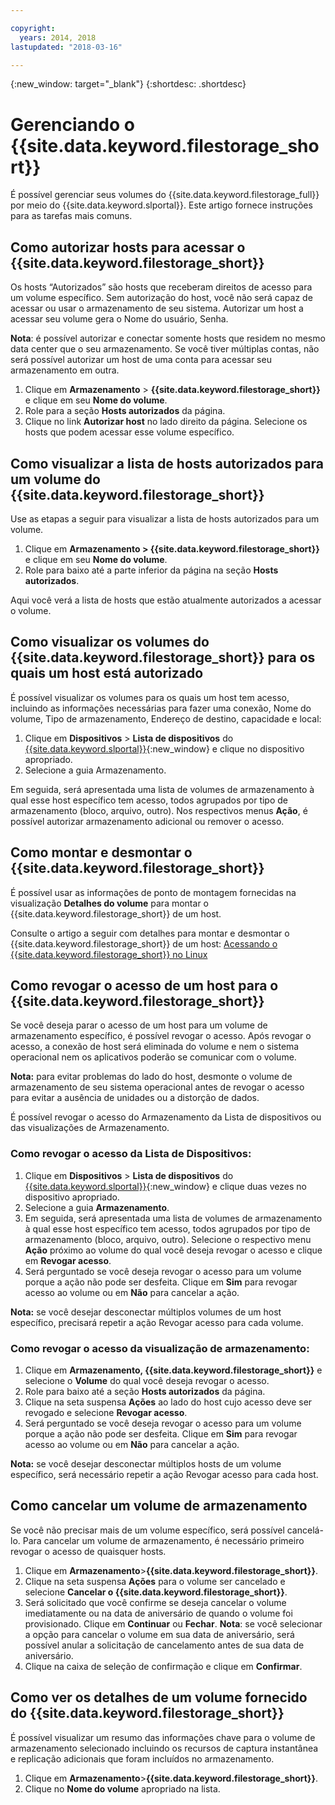 ```yaml
---

copyright:
  years: 2014, 2018
lastupdated: "2018-03-16"

---
```

{:new_window: target="_blank"}
{:shortdesc: .shortdesc}

# Gerenciando o {{site.data.keyword.filestorage_short}}

É possível gerenciar seus volumes do {{site.data.keyword.filestorage_full}} por meio do
{{site.data.keyword.slportal}}. Este artigo fornece instruções para as tarefas mais comuns.

## Como autorizar hosts para acessar o {{site.data.keyword.filestorage_short}}

Os hosts “Autorizados” são hosts que receberam direitos de acesso para um volume específico. Sem autorização do host, você não será capaz de acessar ou usar o armazenamento de seu sistema. Autorizar um host a acessar seu volume gera o Nome do usuário, Senha. 

**Nota**: é possível autorizar e conectar somente hosts que residem no mesmo data center que o seu armazenamento. Se você tiver múltiplas contas, não será possível autorizar um host de uma conta para acessar seu armazenamento em outra. 

1. Clique em **Armazenamento** > **{{site.data.keyword.filestorage_short}}** e clique em seu **Nome do volume**.
2. Role para a seção **Hosts autorizados** da página.
3. Clique no link **Autorizar host** no lado direito da página. Selecione os hosts que podem acessar esse volume específico.

 

## Como visualizar a lista de hosts autorizados para um volume do {{site.data.keyword.filestorage_short}}

Use as etapas a seguir para visualizar a lista de hosts autorizados para um volume.

1. Clique em **Armazenamento > {{site.data.keyword.filestorage_short}}** e clique em seu **Nome do volume**.
2. Role para baixo até a parte inferior da página na seção **Hosts autorizados**.

Aqui você verá a lista de hosts que estão atualmente autorizados a acessar o volume.


## Como visualizar os volumes do {{site.data.keyword.filestorage_short}} para os quais um host está autorizado

É possível visualizar os volumes para os quais um host tem acesso, incluindo as informações necessárias para fazer uma conexão, Nome do volume, Tipo de armazenamento, Endereço de destino, capacidade e local:

1. Clique em **Dispositivos** > **Lista de dispositivos** do [{{site.data.keyword.slportal}}](https://control.softlayer.com/){:new_window} e clique no dispositivo apropriado.
2. Selecione a guia Armazenamento.

Em seguida, será apresentada uma lista de volumes de armazenamento à qual esse host específico tem acesso, todos agrupados por tipo de armazenamento (bloco, arquivo, outro). Nos respectivos menus **Ação**, é possível autorizar armazenamento adicional ou remover o acesso.

 

## Como montar e desmontar o {{site.data.keyword.filestorage_short}}

É possível usar as informações de ponto de montagem fornecidas na visualização **Detalhes do volume** para montar o {{site.data.keyword.filestorage_short}} de um host.

Consulte o artigo a seguir com detalhes para montar e desmontar o {{site.data.keyword.filestorage_short}} de um host: [Acessando o {{site.data.keyword.filestorage_short}} no Linux](accessing-file-storage-linux.html)

 

## Como revogar o acesso de um host para o {{site.data.keyword.filestorage_short}}

Se você deseja parar o acesso de um host para um volume de armazenamento específico, é possível revogar o acesso. Após revogar o acesso, a conexão de host será eliminada do volume e nem o sistema operacional nem os aplicativos poderão se comunicar com o volume. 

**Nota:** para evitar problemas do lado do host, desmonte o volume de armazenamento de seu sistema operacional antes de revogar o acesso para evitar a ausência de unidades ou a distorção de dados.

É possível revogar o acesso do Armazenamento da Lista de dispositivos ou das visualizações de Armazenamento.

### Como revogar o acesso da Lista de Dispositivos:

1. Clique em **Dispositivos** > **Lista de dispositivos** do [{{site.data.keyword.slportal}}](https://control.softlayer.com/){:new_window} e clique duas vezes no dispositivo apropriado.
2. Selecione a guia **Armazenamento**.
3. Em seguida, será apresentada uma lista de volumes de armazenamento à qual esse host específico tem acesso, todos agrupados por tipo de armazenamento (bloco, arquivo, outro). Selecione o respectivo menu **Ação** próximo ao volume do qual você deseja revogar o acesso e clique em **Revogar acesso**.
4. Será perguntado se você deseja revogar o acesso para um volume porque a ação não pode ser desfeita. Clique em **Sim** para revogar acesso ao volume ou em **Não** para cancelar a ação.

**Nota:** se você desejar desconectar múltiplos volumes de um host específico, precisará repetir a ação Revogar acesso para cada volume.

 

### Como revogar o acesso da visualização de armazenamento:
1. Clique em **Armazenamento, {{site.data.keyword.filestorage_short}}** e selecione o **Volume** do qual você deseja revogar o acesso.
2. Role para baixo até a seção **Hosts autorizados** da página.
3. Clique na seta suspensa **Ações** ao lado do host cujo acesso deve ser revogado e selecione **Revogar acesso**.
4. Será perguntado se você deseja revogar o acesso para um volume porque a ação não pode ser desfeita. Clique em **Sim** para revogar acesso ao volume ou em **Não** para cancelar a ação.

**Nota:** se você desejar desconectar múltiplos hosts de um volume específico, será necessário repetir a ação Revogar acesso para cada host.

 

## Como cancelar um volume de armazenamento

Se você não precisar mais de um volume específico, será possível cancelá-lo. Para cancelar um volume de armazenamento, é necessário primeiro revogar o acesso de quaisquer hosts.

1. Clique em **Armazenamento**>**{{site.data.keyword.filestorage_short}}**.
2. Clique na seta suspensa **Ações** para o volume ser cancelado e selecione **Cancelar o {{site.data.keyword.filestorage_short}}**.
3. Será solicitado que você confirme se deseja cancelar o volume imediatamente ou na data de aniversário de quando o volume foi provisionado. Clique em **Continuar** ou **Fechar**. 
**Nota**: se você selecionar a opção para cancelar o volume em sua data de aniversário, será possível anular a solicitação de cancelamento antes de sua data de aniversário.
4. Clique na caixa de seleção de confirmação e clique em **Confirmar**.

 

## Como ver os detalhes de um volume fornecido do {{site.data.keyword.filestorage_short}}

É possível visualizar um resumo das informações chave para o volume de armazenamento selecionado incluindo os recursos de captura instantânea e replicação adicionais que foram incluídos no armazenamento.

1. Clique em **Armazenamento**>**{{site.data.keyword.filestorage_short}}**.
2. Clique no **Nome do volume** apropriado na lista.
